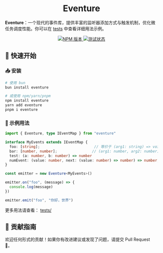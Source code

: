 <h1 align="center">Eventure</h1>

<a align="center">
<b>Eventure</b>：一个现代的事件库，提供丰富的监听器添加方式与触发机制，优化微任务调度性能。你可以在 <a href="./tests/">tests</a> 中查看详细用法示例。
</a>

<p align="center">
  <a href="https://www.npmjs.com/package/eventure">
    <img src="https://img.shields.io/npm/v/eventure?style=flat-square" alt="NPM 版本">
  </a>
  <a href="https://github.com/Kokoro-js/Eventure/actions/workflows/test.yml">
    <img src="https://github.com/Kokoro-js/Eventure/actions/workflows/test.yml/badge.svg" alt="测试状态">
  </a>
</p>

## 🚀 快速开始

### 📥 安装

```bash
# 使用 bun
bun install eventure

# 或使用 npm/yarn/pnpm
npm install eventure
yarn add eventure
pnpm i eventure
```

### 🧪 示例用法

```ts
import { Eventure, type IEventMap } from "eventure"

interface MyEvents extends IEventMap {
  foo: [string];                         // 等价于 (arg1: string) => void
  bar: [number, number];                // (arg1: number, arg2: number) => void
  test: (a: number, b: number) => number
  numEvent: (value: number, next: (value: number) => number) => number;
}

const emitter = new Eventure<MyEvents>()

emitter.on("foo", (message) => {
  console.log(message)
})

emitter.emit("foo", "你好，世界")
```

更多用法请查看： [tests/](./tests/)

## 🤝 贡献指南

欢迎任何形式的贡献！如果你有改进建议或发现了问题，请提交 Pull Request 🙌。